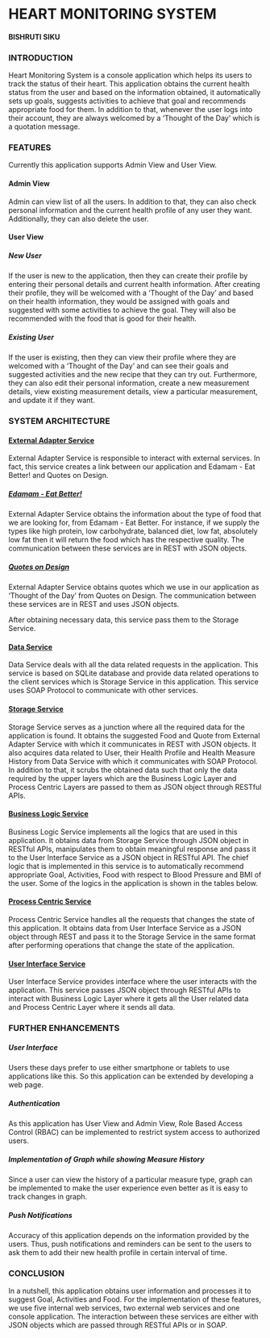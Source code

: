 # HEART MONITORING SYSTEM
#### BISHRUTI SIKU

### INTRODUCTION

Heart Monitoring System is a console application which helps its users to track the status of their heart. This application obtains the current health status from the user and based on the information obtained, it automatically sets up goals, suggests activities to achieve that goal and recommends appropriate food for them. In addition to that, whenever the user logs into their account, they are always welcomed by a ‘Thought of the Day’ which is a quotation message. 

### FEATURES

Currently this application supports Admin View and User View.

#### Admin View

Admin can view list of all the users. In addition to that, they can also check personal information and the current health profile of any user they want. Additionally, they can also delete the user.

#### User View

##### New User

If the user is new to the application, then they can create their profile by entering their personal details and current health information. After creating their profile, they will be welcomed with a ‘Thought of the Day’ and based on their health information, they would be assigned with goals and suggested with some activities to achieve the goal. They will also be recommended with the food that is good for their health.

##### Existing User

If the user is existing, then they can view their profile where they are welcomed with a ‘Thought of the Day’ and can see their goals and suggested activities and the new recipe that they can try out. Furthermore, they can also edit their personal information, create a new measurement details, view existing measurement details, view a particular measurement, and update it if they want.

### SYSTEM ARCHITECTURE

#### [External Adapter Service](https://github.com/introsde-final-project/external-adapter-service)

External Adapter Service is responsible to interact with external services.  In fact, this service creates a link between our application and Edamam - Eat Better! and Quotes on Design. 

#####	[Edamam - Eat Better!](https://www.edamam.com/) 
External Adapter Service obtains the information about the type of food that we are looking for, from Edamam - Eat Better. For instance, if we supply the types like high protein, low carbohydrate, balanced diet, low fat, absolutely low fat then it will return the food which has the respective quality. The communication between these services are in REST with JSON objects.

#####	[Quotes on Design](http://quotesondesign.com/)
External Adapter Service obtains quotes which we use in our application as ‘Thought of the Day’ from Quotes on Design. The communication between these services are in REST and uses JSON objects.

After obtaining necessary data, this service pass them to the Storage Service.

#### [Data Service](https://github.com/introsde-final-project/data-service)

Data Service deals with all the data related requests in the application. This service is based on SQLite database and provide data related operations to the client services which is Storage Service in this application. This service uses SOAP Protocol to communicate with other services.

#### [Storage Service](https://github.com/introsde-final-project/storage-service)
Storage Service serves as a junction where all the required data for the application is found. It obtains the suggested Food and Quote from External Adapter Service with which it communicates in REST with JSON objects. It also acquires data related to User, their Health Profile and Health Measure History from Data Service with which it communicates with SOAP Protocol. In addition to that, it scrubs the obtained data such that only the data required by the upper layers which are the Business Logic Layer and Process Centric Layers are passed to them as JSON object through RESTful APIs.

#### [Business Logic Service](https://github.com/introsde-final-project/business-logic-service)
Business Logic Service implements all the logics that are used in this application. It obtains data from Storage Service through JSON object in RESTful APIs, manipulates them to obtain meaningful response and pass it to the User Interface Service as a JSON object in RESTful API. The chief logic that is implemented in this service is to automatically recommend appropriate Goal, Activities, Food with respect to Blood Pressure and BMI of the user. Some of the logics in the application is shown in the tables below.

#### [Process Centric Service](https://github.com/introsde-final-project/process-centric-service)
Process Centric Service handles all the requests that changes the state of this application. It obtains data from User Interface Service as a JSON object through REST and pass it to the Storage Service in the same format after performing operations that change the state of the application.

#### [User Interface Service](https://github.com/introsde-final-project/user-interface-service)
User Interface Service provides interface where the user interacts with the application. This service passes JSON object through RESTful APIs to interact with Business Logic Layer where it gets all the User related data and Process Centric Layer where it sends all data.
 

### FURTHER ENHANCEMENTS

##### User Interface

Users these days prefer to use either smartphone or tablets to use applications like this. So this application can be extended by developing a web page. 

##### Authentication

As this application has User View and Admin View, Role Based Access Control (RBAC) can be implemented to restrict system access to authorized users.

##### Implementation of Graph while showing Measure History

Since a user can view the history of a particular measure type, graph can be implemented to make the user experience even better as it is easy to track changes in graph.

##### Push Notifications

Accuracy of this application depends on the information provided by the users. Thus, push notifications and reminders can be sent to the users to ask them to add their new health profile in certain interval of time.

### CONCLUSION
In a nutshell, this application obtains user information and processes it to suggest Goal, Activities and Food. For the implementation of these features, we use five internal web services, two external web services and one console application. The interaction between these services are either with JSON objects which are passed through RESTful APIs or in SOAP.
